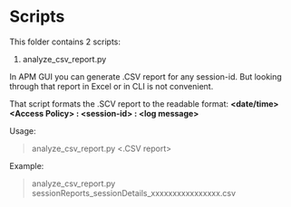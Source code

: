# Scripts

This folder contains 2 scripts:
1) analyze_csv_report.py

In APM GUI you can generate .CSV report for any session-id. But looking through that report in Excel or in CLI is not convenient.

That script formats the .SCV report to the readable format: 
**\<date/time\> \<Access Policy\> : \<session-id\> : \<log message\>**

Usage:
> analyze_csv_report.py <.CSV report>

Example:
> analyze_csv_report.py sessionReports_sessionDetails_xxxxxxxxxxxxxxxx.csv

